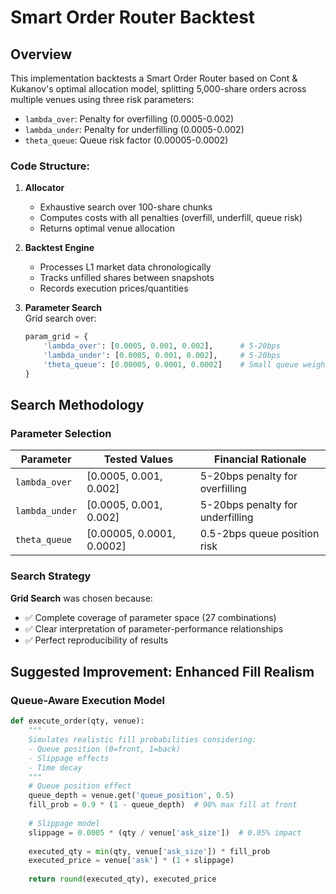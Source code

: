 # Smart Order Router Backtest

## Overview
This implementation backtests a Smart Order Router based on Cont & Kukanov's optimal allocation model, splitting 5,000-share orders across multiple venues using three risk parameters:
- `lambda_over`: Penalty for overfilling (0.0005-0.002)
- `lambda_under`: Penalty for underfilling (0.0005-0.002)  
- `theta_queue`: Queue risk factor (0.00005-0.0002)
  
### Code Structure:
1. **Allocator**  
   - Exhaustive search over 100-share chunks
   - Computes costs with all penalties (overfill, underfill, queue risk)
   - Returns optimal venue allocation

2. **Backtest Engine**  
   - Processes L1 market data chronologically
   - Tracks unfilled shares between snapshots
   - Records execution prices/quantities

3. **Parameter Search**  
   Grid search over:
   ```python
   param_grid = {
       'lambda_over': [0.0005, 0.001, 0.002],      # 5-20bps
       'lambda_under': [0.0005, 0.001, 0.002],     # 5-20bps  
       'theta_queue': [0.00005, 0.0001, 0.0002]    # Small queue weights
   }

## Search Methodology
### Parameter Selection
| Parameter       | Tested Values       | Financial Rationale               |
|-----------------|---------------------|-----------------------------------|
| `lambda_over`   | [0.0005, 0.001, 0.002] | 5-20bps penalty for overfilling  |
| `lambda_under`  | [0.0005, 0.001, 0.002] | 5-20bps penalty for underfilling |
| `theta_queue`   | [0.00005, 0.0001, 0.0002] | 0.5-2bps queue position risk    |

### Search Strategy
**Grid Search** was chosen because:
- ✅ Complete coverage of parameter space (27 combinations)
- ✅ Clear interpretation of parameter-performance relationships
- ✅ Perfect reproducibility of results

## Suggested Improvement: Enhanced Fill Realism
### Queue-Aware Execution Model
```python
def execute_order(qty, venue):
    """
    Simulates realistic fill probabilities considering:
    - Queue position (0=front, 1=back)
    - Slippage effects
    - Time decay
    """
    # Queue position effect
    queue_depth = venue.get('queue_position', 0.5)
    fill_prob = 0.9 * (1 - queue_depth)  # 90% max fill at front
    
    # Slippage model
    slippage = 0.0005 * (qty / venue['ask_size'])  # 0.05% impact
    
    executed_qty = min(qty, venue['ask_size']) * fill_prob
    executed_price = venue['ask'] * (1 + slippage)
    
    return round(executed_qty), executed_price

